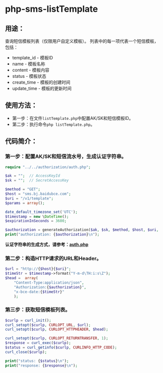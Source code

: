 # php-sms-listTemplate

## 用途：

查询短信模板列表（仅限用户自定义模板）。
列表中的每一项代表一个短信模板，包括：

* template_id - 模板ID
* name - 模板名称
* content - 模板内容
* status - 模板状态
* create_time - 模板的创建时间
* update_time - 模板的更新时间

## 使用方法：

* 第一步：在文件`listTemplate.php`中配置AK/SK和短信模板ID。
* 第二步：执行命令`php listTemplate.php`。

## 代码简介：

### 第一步：配置AK/SK和短信流水号，生成认证字符串。

```php
require "../../authorization/auth.php";

$ak = "";  // AccessKeyId
$sk = "";  // SecretAccessKey

$method = "GET";
$host = "sms.bj.baidubce.com";
$uri = "/v1/template";
$params = array();

date_default_timezone_set('UTC');
$timestamp = new \DateTime();
$expirationInSeconds = 3600;

$authorization = generateAuthorization($ak, $sk, $method, $host, $uri, $params, $timestamp, $expirationInSeconds);
print("authorization: {$authorization}\n");
```

**认证字符串的生成方式，请参考：[auth.php](../../authorization/auth.php)**

### 第二步：构造HTTP请求的URL和Header。

```php
$url = "http://{$host}{$uri}";
$timeStr = $timestamp->format("Y-m-d\TH:i:s\Z");
$head =  array(
    "Content-Type:application/json",
    "Authorization:{$authorization}",
    "x-bce-date:{$timeStr}"
    );
```

### 第三步：获取短信模板列表。

```php
$curlp = curl_init();
curl_setopt($curlp, CURLOPT_URL, $url);
curl_setopt($curlp, CURLOPT_HTTPHEADER, $head);

curl_setopt($curlp, CURLOPT_RETURNTRANSFER, 1);
$response = curl_exec($curlp);
$status = curl_getinfo($curlp, CURLINFO_HTTP_CODE);
curl_close($curlp);

print("status: {$status}\n");
print("response: {$response}\n");
```